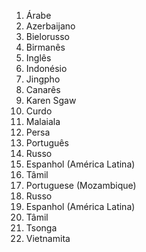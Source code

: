 1. Árabe
2. Azerbaijano
3. Bielorusso
4. Birmanês
5. Inglês
6. Indonésio
7. Jingpho
8. Canarês
9. Karen Sgaw
10. Curdo
11. Malaiala
12. Persa
13. Português
14. Russo
15. Espanhol (América Latina)
16. Tâmil
17. Portuguese (Mozambique)
18. Russo
19. Espanhol (América Latina)
20. Tâmil
21. Tsonga
22. Vietnamita